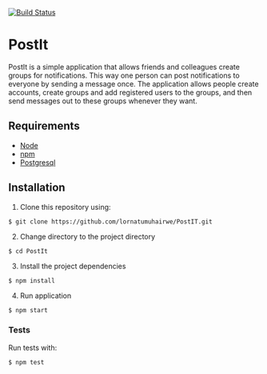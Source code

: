 [![Build Status](https://travis-ci.org/lornatumuhairwe/PostIT.svg?branch=challenge-two)](https://travis-ci.org/lornatumuhairwe/PostIT)
# PostIt

PostIt is a simple application that allows friends and colleagues create groups for notifications. This way one person can post notifications to everyone by sending a message once. The application allows people create accounts, create groups and add registered users to the groups, and then send messages out to these groups whenever they want.

## Requirements

- [Node](https://nodejs.org/en/)
- [npm](https://www.npmjs.com/)
- [Postgresql](https://www.postgresql.org/)

## Installation

1. Clone this repository using: 

```
$ git clone https://github.com/lornatumuhairwe/PostIT.git
```

2. Change directory to the project directory
```$xslt
$ cd PostIt
```

3. Install the project dependencies
```$xslt
$ npm install
```

4. Run application
```$xslt
$ npm start
```

### Tests
Run tests with:
```$xslt
$ npm test
```
